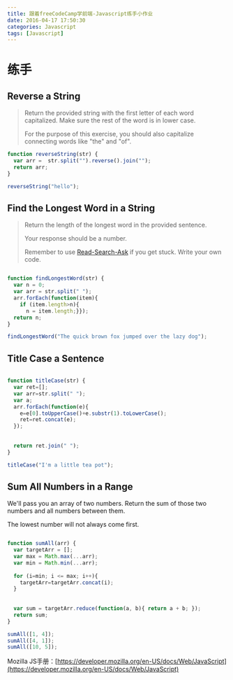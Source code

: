```yaml
---
title: 跟着freeCodeCamp学前端-Javascript练手小作业
date: 2016-04-17 17:50:30
categories: Javascript
tags: [Javascript]
---
```



# 练手

## Reverse a String

>Return the provided string with the first letter of each word capitalized. Make sure the rest of the word is in lower case.
>
>For the purpose of this exercise, you should also capitalize connecting words like "the" and "of".



```javascript
function reverseString(str) {
  var arr =  str.split("").reverse().join("");  
  return arr;  
}

reverseString("hello");
```



## Find the Longest Word in a String

>Return the length of the longest word in the provided sentence.
>
>Your response should be a number.
>
>Remember to use [Read-Search-Ask](https://github.com/FreeCodeCamp/freecodecamp/wiki/How-to-get-help-when-you-get-stuck) if you get stuck. Write your own code.

```javascript

function findLongestWord(str) {
  var n = 0;
  var arr = str.split(" ");
  arr.forEach(function(item){
    if (item.length>n){
      n = item.length;}});
  return n;
}

findLongestWord("The quick brown fox jumped over the lazy dog");

```



## Title Case a Sentence

```javascript

function titleCase(str) {
  var ret=[];
  var arr=str.split(" ");
  var a;
  arr.forEach(function(e){
    e=e[0].toUpperCase()+e.substr(1).toLowerCase();
    ret=ret.concat(e);
  });
  
    
  return ret.join(" ");
}

titleCase("I'm a little tea pot");

```



## Sum All Numbers in a Range

We'll pass you an array of two numbers. Return the sum of those two numbers and all numbers between them.

The lowest number will not always come first.

```javascript

function sumAll(arr) {
  var targetArr = [];
  var max = Math.max(...arr);
  var min = Math.min(...arr);
  
  for (i=min; i <= max; i++){
    targetArr=targetArr.concat(i);
  }
  
  
  var sum = targetArr.reduce(function(a, b){ return a + b; });  
  return sum;
}

sumAll([1, 4]);
sumAll([4, 1]);
sumAll([10, 5]);
```



Mozilla JS手册：[https://developer.mozilla.org/en-US/docs/Web/JavaScript](https://developer.mozilla.org/en-US/docs/Web/JavaScript)

